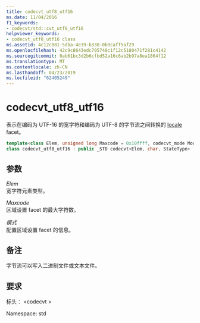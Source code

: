 ```yaml
---
title: codecvt_utf8_utf16
ms.date: 11/04/2016
f1_keywords:
- codecvt/std::cvt_utf8_utf16
helpviewer_keywords:
- codecvt_utf8_utf16 class
ms.assetid: 4c12c881-5dba-4e39-b338-0b9caff5af29
ms.openlocfilehash: 42c9c8643edc795748c1f12c5180471f281c4142
ms.sourcegitcommit: 0ab61bc3d2b6cfbd52a16c6ab2b97a8ea1864f12
ms.translationtype: MT
ms.contentlocale: zh-CN
ms.lasthandoff: 04/23/2019
ms.locfileid: "62405249"
---
```

# <a name="codecvtutf8utf16"></a>codecvt_utf8_utf16

表示在编码为 UTF-16 的宽字符和编码为 UTF-8 的字节流之间转换的 [locale](../standard-library/locale-class.md) facet。

```cpp
template<class Elem, unsigned long Maxcode = 0x10ffff, codecvt_mode Mode = (codecvt_mode)0>
class codecvt_utf8_utf16 : public _STD codecvt<Elem, char, StateType>
```

## <a name="parameters"></a>参数

*Elem*<br/>
宽字符元素类型。

*Maxcode*<br/>
区域设置 facet 的最大字符数。

*模式*<br/>
配置区域设置 facet 的信息。

## <a name="remarks"></a>备注

字节流可以写入二进制文件或文本文件。

## <a name="requirements"></a>要求

标头： \<codecvt >

Namespace: std
